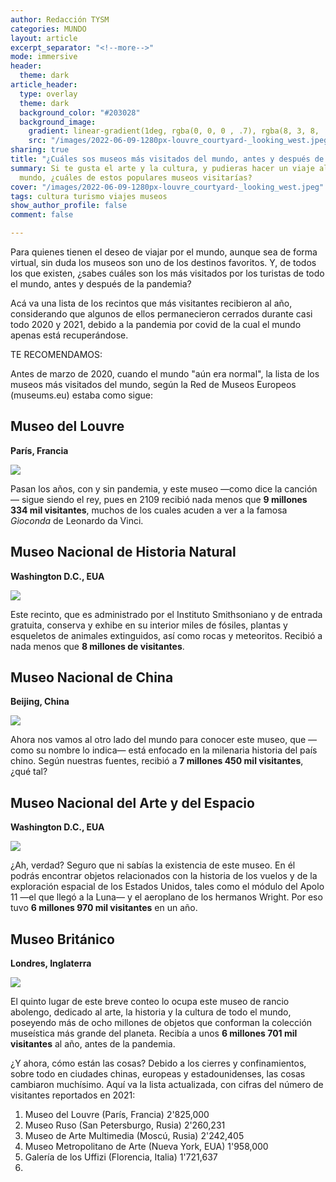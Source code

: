 ```yaml
---
author: Redacción TYSM
categories: MUNDO
layout: article
excerpt_separator: "<!--more-->"
mode: immersive
header:
  theme: dark
article_header:
  type: overlay
  theme: dark
  background_color: "#203028"
  background_image:
    gradient: linear-gradient(1deg, rgba(0, 0, 0 , .7), rgba(8, 3, 8, .9))
    src: "/images/2022-06-09-1280px-louvre_courtyard-_looking_west.jpeg"
sharing: true
title: "¿Cuáles sos museos más visitados del mundo, antes y después de la pandemia?"
summary: Si te gusta el arte y la cultura, y pudieras hacer un viaje alrededor del
  mundo, ¿cuáles de estos populares museos visitarías?
cover: "/images/2022-06-09-1280px-louvre_courtyard-_looking_west.jpeg"
tags: cultura turismo viajes museos
show_author_profile: false
comment: false

---
```

Para quienes tienen el deseo de viajar por el mundo, aunque sea de forma virtual, sin duda los museos son uno de los destinos favoritos. Y, de todos los que existen, ¿sabes cuáles son los más visitados por los turistas de todo el mundo, antes y después de la pandemia?

Acá va una lista de los recintos que más visitantes recibieron al año, considerando que algunos de ellos permanecieron cerrados durante casi todo 2020 y 2021, debido a la pandemia por covid de la cual el mundo apenas está recuperándose.

TE RECOMENDAMOS: 

Antes de marzo de 2020, cuando el mundo "aún era normal", la lista de los museos más visitados del mundo, según la Red de Museos Europeos (museums.eu) estaba como sigue:

## Museo del Louvre

**París, Francia** 

![](https://upload.wikimedia.org/wikipedia/commons/thumb/8/81/Louvre_at_dusk.JPG/1024px-Louvre_at_dusk.JPG)

Pasan los años, con y sin pandemia, y este museo —como dice la canción— sigue siendo el rey, pues en 2109 recibió nada menos que **9 millones 334 mil visitantes**, muchos de los cuales acuden a ver a la famosa _Gioconda_ de Leonardo da Vinci.

## Museo Nacional de Historia Natural

**Washington D.C., EUA**

![](https://upload.wikimedia.org/wikipedia/commons/thumb/9/93/National_Museum_of_Natural_History_Rotunda_pano.jpg/1024px-National_Museum_of_Natural_History_Rotunda_pano.jpg)

Este recinto, que es administrado por el Instituto Smithsoniano y de entrada gratuita, conserva y exhibe en su interior miles de fósiles, plantas y esqueletos de animales extinguidos, así como rocas y meteoritos. Recibió a nada menos que **8 millones de visitantes**. 

## Museo Nacional de China

**Beijing, China**

![](https://upload.wikimedia.org/wikipedia/commons/thumb/0/0e/National_Museum_of_China_%289835116674%29.jpg/1024px-National_Museum_of_China_%289835116674%29.jpg)

Ahora nos vamos al otro lado del mundo para conocer este museo, que —como su nombre lo indica— está enfocado en la milenaria historia del país chino. Según nuestras fuentes, recibió a **7 millones 450 mil visitantes**, ¿qué tal?

## Museo Nacional del Arte y del Espacio

**Washington D.C., EUA**

![](https://upload.wikimedia.org/wikipedia/commons/thumb/a/ac/National_Air_and_Space_Museum_Entrance.JPG/1024px-National_Air_and_Space_Museum_Entrance.JPG)

¿Ah, verdad? Seguro que ni sabías la existencia de este museo. En él podrás encontrar objetos relacionados con la historia de los vuelos y de la exploración espacial de los Estados Unidos, tales como el módulo del Apolo 11 —el que llegó a la Luna— y el aeroplano de los hermanos Wright. Por eso tuvo **6 millones 970 mil visitantes** en un año.

## Museo Británico

**Londres, Inglaterra**

![](https://upload.wikimedia.org/wikipedia/commons/thumb/d/d1/The_British_Museum_today.jpg/1024px-The_British_Museum_today.jpg)

El quinto lugar de este breve conteo lo ocupa este museo de rancio abolengo, dedicado al arte, la historia y la cultura de todo el mundo, poseyendo más de ocho millones de objetos que conforman la colección museística más grande del planeta. Recibía a unos **6 millones 701 mil visitantes** al año, antes de la pandemia.

¿Y ahora, cómo están las cosas? Debido a los cierres y confinamientos, sobre todo en ciudades chinas, europeas y estadounidenses, las cosas cambiaron muchísimo. Aquí va la lista actualizada, con cifras del número de visitantes reportados en 2021:

1. Museo del Louvre (París, Francia) 2'825,000
2. Museo Ruso (San Petersburgo, Rusia) 2'260,231
3. Museo de Arte Multimedia (Moscú, Rusia) 2'242,405
4. Museo Metropolitano de Arte (Nueva York, EUA) 1'958,000
5. Galería de los Uffizi (Florencia, Italia) 1'721,637
6. 